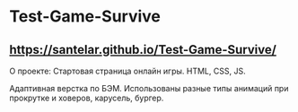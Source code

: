 # Test-Game-Survive

## https://santelar.github.io/Test-Game-Survive/

О проекте:
Стартовая страница онлайн игры.
HTML, CSS, JS.

Адаптивная верстка по БЭМ.
Использованы разные типы анимаций при прокрутке и ховеров, карусель, бургер.
